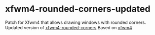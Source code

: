# xfwm4-rounded-corners-updated

Patch for Xfwm4 that allows drawing windows with rounded corners. Updated version of [xfwm4-rounded-corners](https://aur.archlinux.org/packages/xfwm4-rounded-corners)
Based on [xfwm4](https://github.com/xfce-mirror/xfwm4)
